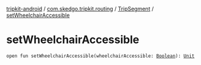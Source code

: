 [tripkit-android](../../index.md) / [com.skedgo.tripkit.routing](../index.md) / [TripSegment](index.md) / [setWheelchairAccessible](./set-wheelchair-accessible.md)

# setWheelchairAccessible

`open fun setWheelchairAccessible(wheelchairAccessible: `[`Boolean`](https://kotlinlang.org/api/latest/jvm/stdlib/kotlin/-boolean/index.html)`): `[`Unit`](https://kotlinlang.org/api/latest/jvm/stdlib/kotlin/-unit/index.html)